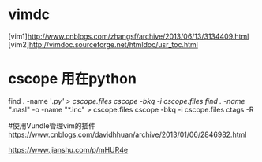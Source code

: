 # vimdc
[vim1]http://www.cnblogs.com/zhangsf/archive/2013/06/13/3134409.html
[vim2]http://vimdoc.sourceforge.net/htmldoc/usr_toc.html
# cscope 用在python
find . -name '*.py' > cscope.files
cscope  -bkq -i cscope.files 
find . -name "*.nasl" -o -name "*.inc" > cscope.files
cscope -bkq -i cscope.files
ctags -R

#使用Vundle管理vim的插件
https://www.cnblogs.com/davidhhuan/archive/2013/01/06/2846982.html

https://www.jianshu.com/p/mHUR4e
